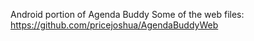 Android portion of Agenda Buddy
Some of the web files: https://github.com/pricejoshua/AgendaBuddyWeb
